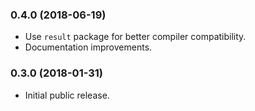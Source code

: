 
### 0.4.0 (2018-06-19)

- Use `result` package for better compiler compatibility.
- Documentation improvements.


### 0.3.0 (2018-01-31)

- Initial public release.

